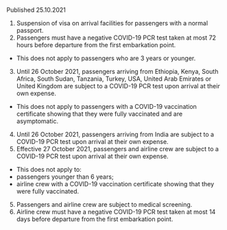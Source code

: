 Published 25.10.2021
1. Suspension of visa on arrival facilities for passengers with a normal passport.
2. Passengers must have a negative COVID-19 PCR test taken at most 72 hours before departure from the first embarkation point.
- This does not apply to passengers who are 3 years or younger.
3. Until 26 October 2021, passengers arriving from Ethiopia, Kenya, South Africa, South Sudan, Tanzania, Turkey, USA, United Arab Emirates or United Kingdom are subject to a COVID-19 PCR test upon arrival at their own expense.
- This does not apply to passengers with a COVID-19 vaccination certificate showing that they were fully vaccinated and are asymptomatic.
4. Until 26 October 2021, passengers arriving from India are subject to a COVID-19 PCR test upon arrival at their own expense.
5. Effective 27 October 2021, passengers and airline crew are subject to a COVID-19 PCR test upon arrival at their own expense.
- This does not apply to:
- passengers younger than 6 years;
- airline crew with a COVID-19 vaccination certificate showing that they were fully vaccinated.
5. Passengers and airline crew are subject to medical screening.
6. Airline crew must have a negative COVID-19 PCR test taken at most 14 days before departure from the first embarkation point.
